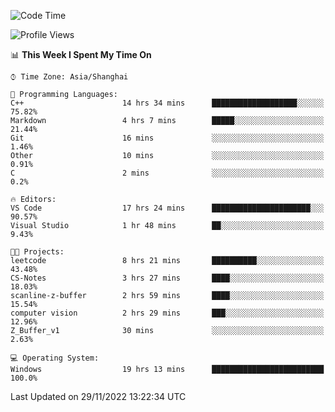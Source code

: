 <!--START_SECTION:waka-->
![Code Time](http://img.shields.io/badge/Code%20Time-395%20hrs%2055%20mins-blue)

![Profile Views](http://img.shields.io/badge/Profile%20Views-4-blue)

📊 **This Week I Spent My Time On** 

```text
⌚︎ Time Zone: Asia/Shanghai

💬 Programming Languages: 
C++                      14 hrs 34 mins      ███████████████████░░░░░░   75.82% 
Markdown                 4 hrs 7 mins        █████░░░░░░░░░░░░░░░░░░░░   21.44% 
Git                      16 mins             ░░░░░░░░░░░░░░░░░░░░░░░░░   1.46% 
Other                    10 mins             ░░░░░░░░░░░░░░░░░░░░░░░░░   0.91% 
C                        2 mins              ░░░░░░░░░░░░░░░░░░░░░░░░░   0.2%

🔥 Editors: 
VS Code                  17 hrs 24 mins      ██████████████████████░░░   90.57% 
Visual Studio            1 hr 48 mins        ██░░░░░░░░░░░░░░░░░░░░░░░   9.43%

🐱‍💻 Projects: 
leetcode                 8 hrs 21 mins       ██████████░░░░░░░░░░░░░░░   43.48% 
CS-Notes                 3 hrs 27 mins       ████░░░░░░░░░░░░░░░░░░░░░   18.03% 
scanline-z-buffer        2 hrs 59 mins       ████░░░░░░░░░░░░░░░░░░░░░   15.54% 
computer vision          2 hrs 29 mins       ███░░░░░░░░░░░░░░░░░░░░░░   12.96% 
Z_Buffer_v1              30 mins             ░░░░░░░░░░░░░░░░░░░░░░░░░   2.63%

💻 Operating System: 
Windows                  19 hrs 13 mins      █████████████████████████   100.0%

```


 Last Updated on 29/11/2022 13:22:34 UTC
<!--END_SECTION:waka-->
